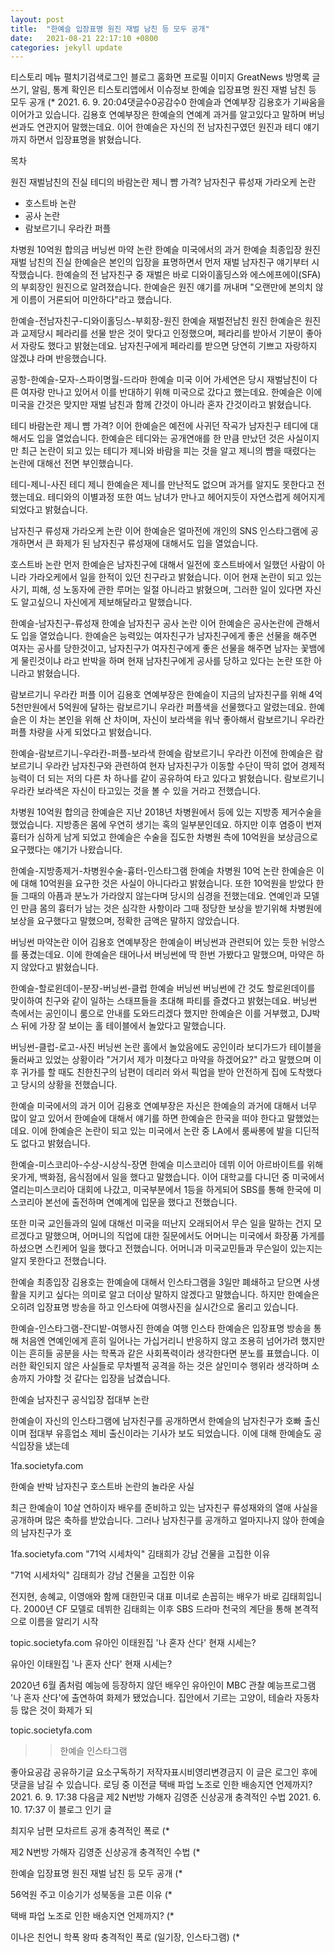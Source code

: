 ```yaml
---
layout: post
title:  "한예슬 입장표명 원진 재벌 남친 등 모두 공개"
date:   2021-08-21 22:17:10 +0800
categories: jekyll update
---
```

티스토리 메뉴 펼치기검색로그인
블로그 홈화면
프로필 이미지
GreatNews
방명록
글쓰기, 알림, 통계 확인은 티스토리앱에서
이슈정보
한예슬 입장표명 원진 재벌 남친 등 모두 공개
$%@#%@%$(*
2021. 6. 9. 20:04댓글수0공감수0
한예슬과 연예부장 김용호가 기싸움을 이어가고 있습니다. 김용호 연예부장은 한예슬의 연예계 과거를 알고있다고 말하며 버닝썬과도 연관지어 말했는데요. 이어 한예슬은 자신의 전 남자친구였던 원진과 테디 얘기까지 하면서 입장표명을 밝혔습니다. 

 

목차

원진 재벌남친의 진실
테디의 바람논란 제니 뺨 가격?
남자친구 류성재 가라오케 논란
 - 호스트바 논란
 - 공사 논란
 - 람보르기니 우라칸 퍼플

차병원 10억원 합의금
버닝썬 마약 논란
한예슬 미국에서의 과거
한예슬 최종입장
원진 재벌 남친의 진실
한예슬은 본인의 입장을 표명하면서 먼저 재벌 남자친구 얘기부터 시작했습니다. 한예슬의 전 남자친구 중 재벌은 바로 디와이홀딩스와 에스에프에이(SFA)의 부회장인 원진으로 알려졌습니다. 한예슬은 원진 얘기를 꺼내며 "오랜만에 본의치 않게 이름이 거론되어 미안하다"라고 했습니다.

 

한예슬-전남자친구-디와이홀딩스-부회장-원진
한예슬 재벌전남친 원진
한예슬은 원진과 교제당시 페라리를 선물 받은 것이 맞다고 인정했으며, 페라리를 받아서 기분이 좋아서 자랑도 했다고 밝혔는데요. 남자친구에게 페라리를 받으면 당연히 기쁘고 자랑하지 않겠냐 라며 반응했습니다.

 

공항-한예슬-모자-스파이명월-드라마
한예슬 미국
이어 가세연은 당시 재벌남친이 다른 여자랑 만나고 있어서 이를 반대하기 위해 미국으로 갔다고 했는데요. 한예슬은 이에 미국을 간것은 맞지만 재벌 남친과 함께 간것이 아니라 혼자 간것이라고 밝혔습니다. 

테디 바람논란 제니 뺨 가격?
이어 한예슬은 예전에 사귀던 작곡가 남자친구 테디에 대해서도 입을 열었습니다. 한예슬은 테디와는 공개연애를 한 만큼 만났던 것은 사실이지만 최근 논란이 되고 있는 테디가 제니와 바람을 피는 것을 알고 제니의 뺨을 때렸다는 논란에 대해선 전면 부인했습니다.

 

테디-제니-사진
테디 제니
한예슬은 제니를 만난적도 없으며 과거를 알지도 못한다고 전했는데요. 테디와의 이별과정 또한 여느 남녀가 만나고 헤어지듯이 자연스럽게 헤어지게 되었다고 밝혔습니다.

남자친구 류성재 가라오케 논란
이어 한예슬은 얼마전에 개인의 SNS 인스타그램에 공개하면서 큰 화제가 된 남자친구 류성재에 대해서도 입을 열었습니다.

 

호스트바 논란
먼저 한예슬은 남자친구에 대해서 일전에 호스트바에서 일했던 사람이 아니라 가라오케에서 일을 한적이 있던 친구라고 밝혔습니다. 이어 현재 논란이 되고 있는 사기, 피해, 성 노동자에 관한 루머는 일절 아니라고 밝혔으며, 그러한 일이 있다면 자신도 알고싶으니 자신에게 제보해달라고 말했습니다.

 

한예슬-남자친구-류성재
한예슬 남자친구
공사 논란
이어 한예슬은 공사논란에 관해서도 입을 열었습니다. 한예슬은 능력있는 여자친구가 남자친구에게 좋은 선물을 해주면 여자는 공사를 당한것이고, 남자친구가 여자친구에게 좋은 선물을 해주면 남자는 꽃뱀에게 물린것이냐 라고 반박을 하며 현재 남자친구에게 공사를 당하고 있다는 논란 또한 아니라고 밝혔습니다.

람보르기니 우라칸 퍼플
이어 김용호 연예부장은 한예슬이 지금의 남자친구를 위해 4억 5천만원에서 5억원에 달하는 람보르기니 우라칸 퍼플색을 선물했다고 알렸는데요. 한예슬은 이 차는 본인을 위해 산 차이며, 자신이 보라색을 워낙 좋아해서 람보르기니 우라칸 퍼플 차량을 사게 되었다고 밝혔습니다.

 

한예슬-람보르기니-우라칸-퍼플-보라색
한예슬 람보르기니 우라칸
이전에 한예슬은 람보르기니 우라칸 남자친구와 관련하여 현자 남자친구가 이동할 수단이 딱히 없어 경제적 능력이 더 되는 저의 다른 차 하나를 같이 공유하여 타고 있다고 밝혔습니다. 람보르기니 우라칸 보라색은 자신이 타고있는 것을 볼 수 있을 거라고 전했습니다.

차병원 10억원 합의금
한예슬은 지난 2018년 차병원에서 등에 있는 지방종 제거수술을 했었습니다. 지방종은 몸에 우연히 생기는 혹의 일부분인데요. 하지만 이후 염증이 번져 흉터가 심하게 남게 되었고 한예슬은 수술을 집도한 차병원 측에 10억원을 보상금으로 요구했다는 얘기가 나왔습니다.

 

 

한예슬-지방종제거-차병원수술-흉터-인스타그램
한예슬 차병원 10억 논란
한예슬은 이에 대해 10억원을 요구한 것은 사실이 아니다라고 밝혔습니다. 또한 10억원을 받았다 한들 그때의 아픔과 분노가 가라앉지 않는다며 당시의 심경을 전했는데요. 연예인과 모델인 만큼 몸의 흉터가 남는 것은 심각한 사항이라 그때 정당한 보상을 받기위해 차병원에 보상을 요구했다고 말했으며, 정확한 금액은 말하지 않았습니다.

버닝썬 마약논란
이어 김용호 연예부장은 한예슬이 버닝썬과 관련되어 있는 듯한 뉘앙스를 풍겼는데요. 이에 한예슬은 태어나서 버닝썬에 딱 한번 가봤다고 말했으며, 마약은 하지 않았다고 밝혔습니다.

 

한예슬-할로윈데이-분장-버닝썬-클럽
한예슬 버닝썬
버닝썬에 간 것도 할로윈데이를 맞이하여 친구와 같이 일하는 스태프들을 초대해 파티를 즐겼다고 밝혔는데요. 버닝썬 측에서는 공인이니 룸으로 안내를 도와드리겠다 했지만 한예슬은 이를 거부했고, DJ박스 뒤에 가장 잘 보이는 홀 테이블에서 놀았다고 말했습니다.

 

버닝썬-클럽-로고-사진
버닝썬 논란
홀에서 놀았음에도 공인이라 보디가드가 테이블을 둘러싸고 있었는 상황이라 "거기서 제가 미쳤다고 마약을 하겠어요?" 라고 말했으며 이후 귀가를 할 때도 친한친구의 남편이 데리러 와서 픽업을 받아 안전하게 집에 도착했다고 당시의 상황을 전했습니다.

한예슬 미국에서의 과거
이어 김용호 연예부장은 자신은 한예슬의 과거에 대해서 너무 많이 알고 있어서 한예슬에 대해서 얘기를 하면 한예슬은 한국을 떠야 한다고 말했었는데요. 이에 한예슬은 논란이 되고 있는 미국에서 논란 중 LA에서 룸싸롱에 발을 디딘적도 없다고 밝혔습니다.

 

한예슬-미스코리아-수상-시상식-장면
한예슬 미스코리아 데뷔
이어 아르바이트를 위해 옷가게, 백화점, 음식점에서 일을 했다고 말했습니다. 이어 대학교를 다니던 중 미국에서 열리는미스코리아 대회에 나갔고, 미국부분에서 1등을 하게되어 SBS를 통해 한국에 미스코리아 본선에 출전하며 연예계에 입문을 했다고 전했습니다.

 

 

또한 미국 교인들과의 일에 대해선 미국을 떠난지 오래되어서 무슨 일을 말하는 건지 모르겠다고 말했으며, 어머니의 직업에 대한 질문에서도 어머니는 미국에서 화장품 가게를 하셨으면 스킨케어 일을 했다고 전했습니다. 어머니과 미국교민들과 무슨일이 있는지는 알지 못한다고 전했습니다.

한예슬 최종입장
김용호는 한예슬에 대해서 인스타그램을 3일만 폐쇄하고 닫으면 사생활을 지키고 싶다는 의미로 알고 더이상 말하지 않겠다고 말했습니다. 하지만 한예슬은 오히려 입장표명 방송을 하고 인스타에 여행사진을 실시간으로 올리고 있습니다.

 

한예슬-인스타그램-잔디밭-여행사진
한예슬 여행 인스타
한예슬은 입장표명 방송을 통해 처음엔 연예인에게 흔히 일어나는 가십거리니 반응하지 않고 조용히 넘어가려 했지만 이는 흔히들 공분을 사는 학폭과 같은 사회폭력이라 생각한다면 분노를 표했습니다. 이러한 확인되지 않은 사실들로 무차별적 공격을 하는 것은 살인미수 행위라 생각하며 소송까지 가야할 것 같다는 입장을 남겼습니다.

 

 

 
한예슬 남자친구 공식입장 접대부 논란

한예슬이 자신의 인스타그램에 남자친구를 공개하면서 한예슬의 남자친구가 호빠 출신이며 접대부 유흥업소 제비 출신이라는 기사가 보도 되었습니다. 이에 대해 한예슬도 공식입장을 냈는데

1fa.societyfa.com
 
한예슬 반박 남자친구 호스트바 논란의 놀라운 사실

최근 한예슬이 10살 연하이자 배우를 준비하고 있는 남자친구 류성재와의 열애 사실을 공개하며 많은 축하를 받았습니다. 그러나 남자친구를 공개하고 얼마지나지 않아 한예슬의 남자친구가 호

1fa.societyfa.com
"71억 시세차익" 김태희가 강남 건물을 고집한 이유

 
"71억 시세차익" 김태희가 강남 건물을 고집한 이유

전지현, 송혜교, 이영애와 함께 대한민국 대표 미녀로 손꼽히는 배우가 바로 김태희입니다. 2000년 CF 모델로 데뷔한 김태희는 이후 SBS 드라마 천국의 계단을 통해 본격적으로 이름을 알리기 시작

topic.societyfa.com
유아인 이태원집 '나 혼자 산다' 현재 시세는?

 
유아인 이태원집 '나 혼자 산다' 현재 시세는?

2020년 6월 좀처럼 예능에 등장하지 않던 배우인 유아인이 MBC 관찰 예능프로그램 '나 혼자 산다'에 출연하여 화제가 됐었습니다. 집안에서 기르는 고양이, 테슬라 자동차 등 많은 것이 화제가 되

topic.societyfa.com
 

>>한예슬 인스타그램


좋아요공감
공유하기글 요소구독하기
저작자표시비영리변경금지
이 글은 로그인 후에 댓글을 남길 수 있습니다.
로딩 중
이전글
택배 파업 노조로 인한 배송지연 언제까지?
2021. 6. 9. 17:38
다음글
제2 N번방 가해자 김영준 신상공개 충격적인 수법
2021. 6. 10. 17:37
이 블로그 인기 글

최지우 남편 모차르트 공개 충격적인 폭로
$%@#%@%$(*

제2 N번방 가해자 김영준 신상공개 충격적인 수법
$%@#%@%$(*

한예슬 입장표명 원진 재벌 남친 등 모두 공개
$%@#%@%$(*

56억원 주고 이승기가 성북동을 고른 이유
$%@#%@%$(*

택배 파업 노조로 인한 배송지연 언제까지?
$%@#%@%$(*

이나은 친언니 학폭 왕따 충격적인 폭로 (일기장, 인스타그램)
$%@#%@%$(*
